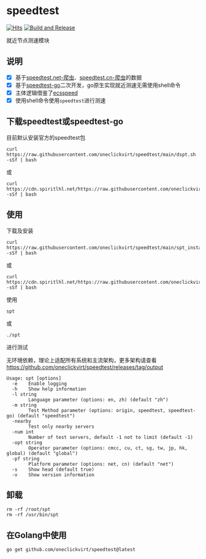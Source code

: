 # speedtest

[![Hits](https://hits.seeyoufarm.com/api/count/incr/badge.svg?url=https%3A%2F%2Fgithub.com%2Foneclickvirt%2Fspeedtest&count_bg=%232EFFF8&title_bg=%23555555&icon=&icon_color=%23E7E7E7&title=hits&edge_flat=false)](https://hits.seeyoufarm.com) [![Build and Release](https://github.com/oneclickvirt/speedtest/actions/workflows/main.yaml/badge.svg)](https://github.com/oneclickvirt/speedtest/actions/workflows/main.yaml)

就近节点测速模块

## 说明

- [x] 基于[speedtest.net-爬虫](https://github.com/spiritLHLS/speedtest.net-CN-ID)、[speedtest.cn-爬虫](https://github.com/spiritLHLS/speedtest.cn-CN-ID)的数据
- [x] 基于[speedtest-go](https://github.com/showwin/speedtest-go)二次开发，go原生实现就近测速无需使用shell命令
- [x] 主体逻辑借鉴了[ecsspeed](https://github.com/spiritLHLS/ecsspeed)
- [x] 使用shell命令使用```speedtest```进行测速

## 下载speedtest或speedtest-go

目前默认安装官方的speedtest包

```
curl https://raw.githubusercontent.com/oneclickvirt/speedtest/main/dspt.sh -sSf | bash
```

或

```
curl https://cdn.spiritlhl.net/https://raw.githubusercontent.com/oneclickvirt/speedtest/main/dspt.sh -sSf | bash
```

## 使用

下载及安装

```
curl https://raw.githubusercontent.com/oneclickvirt/speedtest/main/spt_install.sh -sSf | bash
```

或

```
curl https://cdn.spiritlhl.net/https://raw.githubusercontent.com/oneclickvirt/speedtest/main/spt_install.sh -sSf | bash
```

使用

```
spt
```

或

```
./spt
```

进行测试

无环境依赖，理论上适配所有系统和主流架构，更多架构请查看 https://github.com/oneclickvirt/speedtest/releases/tag/output

```
Usage: spt [options]
  -e    Enable logging
  -h    Show help information
  -l string
        Language parameter (options: en, zh) (default "zh")
  -m string
        Test Method parameter (options: origin, speedtest, speedtest-go) (default "speedtest")
  -nearby
        Test only nearby servers
  -num int
        Number of test servers, default -1 not to limit (default -1)
  -opt string
        Operator parameter (options: cmcc, cu, ct, sg, tw, jp, hk, global) (default "global")
  -pf string
        Platform parameter (options: net, cn) (default "net")
  -s    Show head (default true)
  -v    Show version information
```

## 卸载

```
rm -rf /root/spt
rm -rf /usr/bin/spt
```

## 在Golang中使用

```
go get github.com/oneclickvirt/speedtest@latest
```
